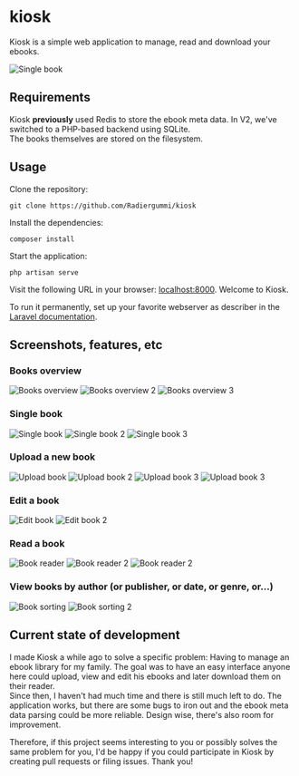 # kiosk
Kiosk is a simple web application to manage, read and download your ebooks.  

![Single book](https://github.com/Radiergummi/kiosk/raw/master/docs/screenshots/single-book-with-description.png)

## Requirements
Kiosk **previously** used Redis to store the ebook meta data. In V2, we've switched to a PHP-based backend using SQLite.  
The books themselves are stored on the filesystem.


## Usage

Clone the repository:

    git clone https://github.com/Radiergummi/kiosk

Install the dependencies:

    composer install

Start the application:

    php artisan serve

Visit the following URL in your browser: [localhost:8000](http://localhost:8000). Welcome to Kiosk.

To run it permanently, set up your favorite webserver as describer in the [Laravel documentation](https://laravel.com/docs/5.6/installation#web-server-configuration).

## Screenshots, features, etc

### Books overview
![Books overview](https://github.com/Radiergummi/kiosk/raw/master/docs/screenshots/books-overview.png)
![Books overview 2](https://github.com/Radiergummi/kiosk/raw/master/docs/screenshots/books-overview-2.png)
![Books overview 3](https://github.com/Radiergummi/kiosk/raw/master/docs/screenshots/books-overview-narrow.png)

### Single book
![Single book](https://github.com/Radiergummi/kiosk/raw/master/docs/screenshots/single-book-with-description.png)
![Single book 2](https://github.com/Radiergummi/kiosk/raw/master/docs/screenshots/single-book-2.png)
![Single book 3](https://github.com/Radiergummi/kiosk/raw/master/docs/screenshots/single-book-narrow.png)

### Upload a new book
![Upload book](https://github.com/Radiergummi/kiosk/raw/master/docs/screenshots/upload-book.png)
![Upload book 2](https://github.com/Radiergummi/kiosk/raw/master/docs/screenshots/upload-book-swap-cover.png)
![Upload book 3](https://github.com/Radiergummi/kiosk/raw/master/docs/screenshots/upload-book-autodiscover-metadata.png)
![Upload book 3](https://github.com/Radiergummi/kiosk/raw/master/docs/screenshots/upload-book-extended-metadata.png)

### Edit a book
![Edit book](https://github.com/Radiergummi/kiosk/raw/master/docs/screenshots/edit-book-calendar.png)
![Edit book 2](https://github.com/Radiergummi/kiosk/raw/master/docs/screenshots/edit-book-description.png)

### Read a book
![Book reader](https://github.com/Radiergummi/kiosk/raw/master/docs/screenshots/book-reader-menu-bar.png)
![Book reader 2](https://github.com/Radiergummi/kiosk/raw/master/docs/screenshots/book-reader-light-mode.png)
![Book reader 2](https://github.com/Radiergummi/kiosk/raw/master/docs/screenshots/book-reader-night-mode.png)

### View books by author (or publisher, or date, or genre, or...)
![Book sorting](https://github.com/Radiergummi/kiosk/raw/master/docs/screenshots/books-by-author.png)
![Book sorting 2](https://github.com/Radiergummi/kiosk/raw/master/docs/screenshots/books-by-author-narrow.png)

## Current state of development
I made Kiosk a while ago to solve a specific problem: Having to manage an ebook library for my family. The goal was to have an easy interface anyone here could upload, view and edit his ebooks and later download them on their reader.  
Since then, I haven't had much time and there is still much left to do. The application works, but there are some bugs to iron out and the ebook meta data parsing could be more reliable. Design wise, there's also room for improvement.  

Therefore, if this project seems interesting to you or possibly solves the same problem for you, I'd be happy if you could participate in Kiosk by creating pull requests or filing issues. Thank you!
